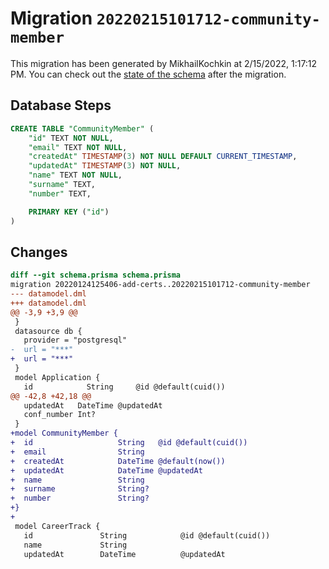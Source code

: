 # Migration `20220215101712-community-member`

This migration has been generated by MikhailKochkin at 2/15/2022, 1:17:12 PM.
You can check out the [state of the schema](./schema.prisma) after the migration.

## Database Steps

```sql
CREATE TABLE "CommunityMember" (
    "id" TEXT NOT NULL,
    "email" TEXT NOT NULL,
    "createdAt" TIMESTAMP(3) NOT NULL DEFAULT CURRENT_TIMESTAMP,
    "updatedAt" TIMESTAMP(3) NOT NULL,
    "name" TEXT NOT NULL,
    "surname" TEXT,
    "number" TEXT,

    PRIMARY KEY ("id")
)
```

## Changes

```diff
diff --git schema.prisma schema.prisma
migration 20220124125406-add-certs..20220215101712-community-member
--- datamodel.dml
+++ datamodel.dml
@@ -3,9 +3,9 @@
 }
 datasource db {
   provider = "postgresql"
-  url = "***"
+  url = "***"
 }
 model Application {
   id            String     @id @default(cuid())
@@ -42,8 +42,18 @@
   updatedAt   DateTime @updatedAt
   conf_number Int?
 }
+model CommunityMember {
+  id                   String   @id @default(cuid())
+  email                String
+  createdAt            DateTime @default(now())
+  updatedAt            DateTime @updatedAt
+  name                 String
+  surname              String?
+  number               String?
+}
+
 model CareerTrack {
   id               String            @id @default(cuid())
   name             String
   updatedAt        DateTime          @updatedAt
```


